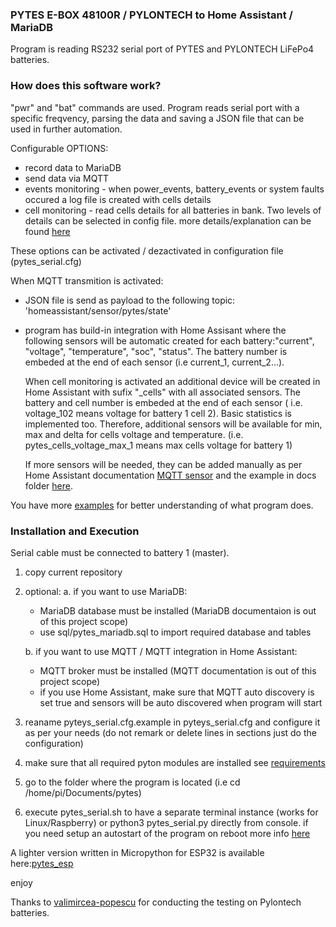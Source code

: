 ### PYTES E-BOX 48100R / PYLONTECH to Home Assistant / MariaDB 
Program is reading RS232 serial port of PYTES and PYLONTECH LiFePo4 batteries.

### How does this software work?
 "pwr" and "bat" commands are used.
Program reads serial port with a specific freqvency, parsing the data and saving a JSON file that can be used in further automation. 

Configurable OPTIONS:
- record data to MariaDB
- send data via MQTT
- events monitoring - when power_events, battery_events or system faults occured a log file is created with cells details 
- cell monitoring - read cells details for all batteries in bank. Two levels of details can be selected in config file.
  more details/explanation can be found [here](/docs/configuration_details.txt)
  
These options can be activated / dezactivated in configuration file (pytes_serial.cfg)

When MQTT transmition is activated:
- JSON file is send as payload to the following topic: 'homeassistant/sensor/pytes/state'
- program has build-in integration with Home Assisant where the following sensors will be automatic created for each battery:"current", "voltage", "temperature", "soc", "status".
   The battery number is embeded at the end of each sensor (i.e current_1, current_2...).

   When cell monitoring is activated an additional device will be created in Home Assistant with sufix "_cells" with all associated sensors. The battery and cell number is embeded at the end of each sensor ( i.e. voltage_102 means voltage for battery 1 cell 2).
   Basic statistics is implemented too. Therefore, additional sensors will be available for min, max and delta for cells voltage and temperature. 
   (i.e. pytes_cells_voltage_max_1 means max cells voltage for battery 1)  
  
  If more sensors will be needed, they can be added manually as per Home Assistant documentation [MQTT sensor](https://www.home-assistant.io/integrations/sensor.mqtt/) and the example in docs folder [here](/docs/home_assistant_add_sensor.txt).

You have more [examples](/examples) for better understanding of what program does.

### Installation and Execution
Serial cable must be connected to battery 1 (master).
1. copy current repository 
2. optional:
   a. if you want to use MariaDB:
      - MariaDB database must be installed (MariaDB documentaion is out of this project scope)
      - use sql/pytes_mariadb.sql to import required database and tables
      
   b. if you want to use MQTT / MQTT integration in Home Assistant:
    - MQTT broker must be installed (MQTT documentation is out of this project scope)
    - if you use Home Assistant, make sure that MQTT auto discovery is set true and sensors will be auto discovered when program will start

3. reaname pyteys_serial.cfg.example in pyteys_serial.cfg and configure it as per your needs (do not remark or delete lines in sections just do the configuration)
4. make sure that all required pyton modules are installed see [requirements](/REQUIREMENTS.md)
5. go to the folder where the program is located (i.e cd /home/pi/Documents/pytes)
6. execute pytes_serial.sh to have a separate terminal instance (works for Linux/Raspberry) or python3 pytes_serial.py directly from console.
   if you need setup an autostart of the program on reboot more info [here](/docs/) 

A lighter version written in Micropython for ESP32 is available here:[pytes_esp](https://github.com/chinezbrun/pytes_esp)

enjoy

Thanks to [valimircea-popescu](https://github.com/valimircea-popescu) for conducting the testing on Pylontech batteries.
